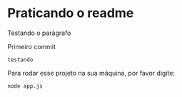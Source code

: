 <h1>Praticando o readme</h1>

<p>Testando o parágrafo</p>
<p>Primeiro commit</p>

``` 
testando
```

Para rodar esse projeto na sua máquina, por favor digite:

```
node app.js
```
